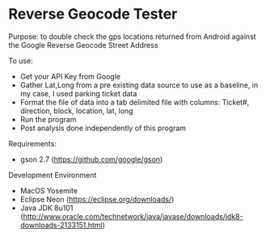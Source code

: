# Reverse Geocode Tester
Purpose: to double check the gps locations returned from Android against the Google Reverse Geocode Street Address

To use: 
- Get your API Key from Google
- Gather Lat,Long from a pre existing data source to use as a baseline, in my case, I used parking ticket data
- Format the file of data into a tab delimited file with columns: Ticket#, direction, block, location, lat, long
- Run the program
- Post analysis done independently of this program

Requirements:
- gson 2.7 (https://github.com/google/gson)

Development Environment
- MacOS Yosemite
- Eclipse Neon (https://eclipse.org/downloads/)
- Java JDK 8u101 (http://www.oracle.com/technetwork/java/javase/downloads/jdk8-downloads-2133151.html)
